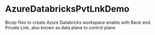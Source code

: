 # AzureDatabricksPvtLnkDemo
Bicep files to create Azure Databricks workspace enable with Back-end Private Link, also known as data plane to control plane

